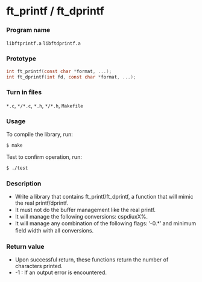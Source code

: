 # ft_printf / ft_dprintf

### Program name
`libftprintf.a` `libftdprintf.a`

### Prototype
```C
int ft_printf(const char *format, ...);
int ft_dprintf(int fd, const char *format, ...);
```
### Turn in files
`*.c`, `*/*.c`, `*.h`, `*/*.h`, `Makefile`

### Usage
To compile the library, run:
```sh
$ make
```
Test to confirm operation, run:
```sh
$ ./test
```
### Description
- Write a library that contains ft_printf/ft_dprintf, a function that will mimic the real printf/dprintf.
- It must not do the buﬀer management like the real printf.
- It will manage the following conversions: cspdiuxX%.
- It will manage any combination of the following ﬂags: ’-0.*’ and minimum ﬁeld width with all conversions.

### Return value 
- Upon successful return, these functions return the number of characters printed.
- -1 : If an output error is encountered.

